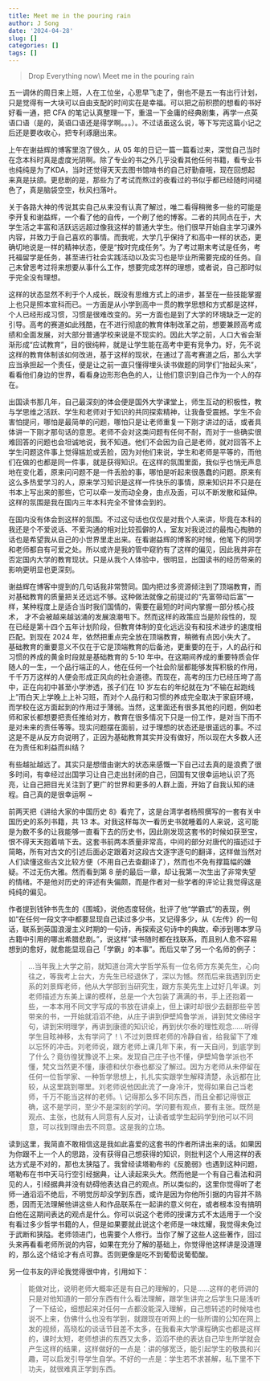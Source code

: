 ```yaml
---
title: Meet me in the pouring rain
author: J Song
date: '2024-04-28'
slug: []
categories: []
tags: []
---
```

>Drop Everything now\\
>Meet me in the pouring rain

五一调休的周日来上班，人在工位坐，心思早飞走了，倒也不是五一有出行计划，只是觉得有一大块可以自由支配的时间实在是幸福。可以把之前积攒的想看的书好好看一通，把 CFA 的笔记认真整理一下，重温一下金庸的经典剧集，再学一点英语口语（是的，英语口语还是得学啊。。。）。不过话虽这么说，等下写完这篇小记之后还是要收收心，把专利琢磨出来。

上午在谢益辉的博客里泡了很久，从 05 年的日记一篇一篇看过来，深觉自己当时在念本科时真是虚度光阴啊。除了专业的书之外几乎没看其他任何书籍，看专业书也纯纯是为了KDA，当时还觉得天天去图书馆啃书的自己好勤奋哦，现在回想起来真是扶颌。更悲剧的是，那些为了考试而熬过的夜看过的书似乎都已经随时间褪色了，真是脑袋空空，秋风扫落叶。

关于各路大神的传说其实自己从来没有认真了解过，唯二看得稍微多一些的可能是李开复和谢益辉，一个看了他的自传，一个刷了他的博客。二者的共同点在于，大学生活之丰富和活跃远远超过像我这样的普通大学生。他们很早开始自主学习课外内容，并致力于自己喜欢的事情。而我呢，大学几乎保持了和高中一样的状态，更确切地说是一样的精神状态，便是“按时完成任务”。为了考过期末考试是任务，考托福留学是任务，甚至进行社会实践活动以及实习也是毕业所需要完成的任务。自己未曾思考过将来想要从事什么工作，想要完成怎样的理想，或者说，自己那时似乎完全没有理想。

这样的状态显然不利于个人成长，既没有思维方式上的进步，甚至在一些技能掌握上也只是照本宣科而已。一方面是从小学到高中一贯的教学思想和方式都是这样，个人已经形成习惯，习惯是很难改变的。另一方面也是到了大学的环境缺乏一定的引导。高考的赛道如此残酷，在不进行彻底的教育体制改革之前，想要兼顾高考成绩和全面发展，对大部分普通学校来说是不现实的。因此大学之前，人口大省会渐渐形成“应试教育”，目的很纯粹，就是让学生能在高考中更有竞争力。好，先不说这样的教育体制该如何改进，基于这样的现状，在通过了高考赛道之后，那么大学应当承担起一个责任，便是让之前一直只懂得埋头读书做题的同学们“抬起头来”，看看他们身边的世界，看看身边形形色色的人，让他们意识到自己作为一个人的存在。

出国读书那几年，自己最深刻的体会便是国外大学课堂上，师生互动的积极性，教与学思维之活跃、学生和老师对于知识的共同探索精神，让我备受震撼。学生不会害怕提问，哪怕是最简单的问题，哪怕只是让老师重复一下刚才讲过的话，或者具体讲一下刚才那句话的意思。老师不会对这类问题有任何不耐，而对于一些确实很难回答的问题也会坦诚地说，我不知道。他们不会因为自己是老师，就对回答不上学生问题这件事上觉得尴尬或丢脸，因为对他们来说，学生和老师是平等的，而他们在做的也都是同一件事，就是获得知识。在这样的氛围里面，我似乎也悄无声息地在变化着，原来问问题不是一件丢脸的事，哪怕是听起来很愚蠢的问题。原来有这么多热爱学习的人，原来学习知识是这样一件快乐的事情，原来知识并不只是在书本上写出来的那些，它可以牵一发而动全身，由点及面，可以不断发散和延伸。这样的氛围是我在国内三年本科完全不曾体会到的。

在国内没有体会到这样的氛围。不过这句话也仅仅是对我个人来讲，毕竟在本科的我还是个不爱说话、不爱沟通的相对比较孤僻的人，室友对我说过的最掏心掏肺的话也是希望我从自己的小世界里走出来。在看谢益辉的博客的时候，他笔下的同学和老师都自有可爱之处。所以或许是我的管中窥豹有了这样的偏见，因此我并非在否定国内大学的教育现状。只是从我个人体验中，很明显，出国读书的经历带来的影响更明显也更深刻。

谢益辉在博客中提到的几句话我非常赞同。国内把过多资源倾注到了顶端教育，而对基础教育的质量把关还远远不够。这种做法就像之前提过的“先富带动后富”一样，某种程度上是适合当时我们国情的，需要在最短的时间内掌握一部分核心技术， 才不会被越来越汹涌的发展浪潮甩下。然而这样的政策应当是阶段性的，现在已经是第十四个五年计划阶段，但教育体制的变化远远没有和技术进步的速度相匹配。到现在 2024 年，依然把重点完全放在顶端教育，稍微有点因小失大了。基础教育的重要意义不仅在于它是顶端教育的后备池，更重要的在于，人的品行和习惯的养成的黄金时段就是基础教育的 5-10 年中。在这期间养成的重要特质会伴随人的一生，一个品行端正的人，他在任何一个社会阶层都能够发挥积极的作用，千千万万这样的人便会形成正风向的社会道德。而现在，高考的压力已经压垮了高中，正在向初中甚至小学渗透，孩子们在 10 岁左右的年纪就在为“不输在起跑线上”而白天上学晚上上补习班，而对个人品行和习惯的养成完全取决于家庭环境，而学校在这方面起到的作用过于薄弱。当然，这里面还有很多其他的问题，例如老师和家长都想要把责任推给对方，教育在很多情况下只是一份工作，是对当下而不是对未来的责任等等。现实问题摆在面前，过于理想的状态还是很遥远的事。不过这是不是从反方向说明了，正因为基础教育其实并没有做好，所以现在大多数人还在为责任和利益而纠结？

有些越扯越远了。其实只是想借由谢大的状态来感慨一下自己过去真的是浪费了很多时间，有幸经过出国学习让自己走出封闭的自己，回国有又很幸运地认识了亮亮，让自己把目光关注到了更广的世界和更多的人群上面，开始了自我认知的进程。自己真的是很幸运啊 ~

前两天把《讲给大家的中国历史 8》看完了，这是台湾学者杨照撰写的一套有关中国历史的系列书籍，共 13 本。对我这样每次一看历史书就睡着的人来说，这可能是为数不多的让我能够一直看下去的历史书，因此刚发现这套书的时候如获至宝，恨不得天天抱着啃下去。这套书前两本质量非常高，中间的部分对唐代的描述过于简略，所有对古文的引述后面必定跟着对这段古文逐字逐句的翻译，这样做当然对人们读懂这些古文比较方便（不用自己去查翻译了），然而也不免有撑篇幅的嫌疑。不过无伤大雅。然而看到第 8 册的最后一章，却让我第一次生出了非常失望的情绪。不是他对历史的评述有失偏颇，而是作者对一些学者的评论让我觉得这是纯纯的偏见。

作者提到钱钟书先生的《围城》，说他态度轻佻，批评了他“学霸式”的表现，例如“在任何一段文字中都要显现自己读过多少书，又记得多少，从《左传》的一句话，联系到英国浪漫主义时期的一句诗，再探索这句诗中的典故，牵涉到哪本罗马古籍中引用的哪出希腊悲剧。”，说这样“读书随时都在找联系，而且别人愈不容易想到的愈好，就愈能显现自己「学霸」的本事”。而后又举了另一个名师的例子：

>...当年我上大学之前，就知道台湾大学哲学系有一位名师方东美先生，心向往之，等我考上台大，方先生已经退休了，深以为憾。然而后来我遇到历史系的刘景辉老师，他从大学部到当研究生，跟方东美先生上过好几年课。刘老师描述方东美上课的模样，总是一个大包装了满满的书，手上还抱着一些，一本本用不同文字写成的书放在讲桌上，但上课时却很少去翻那些辛苦带来的书，一开始就滔滔不绝，从庄子讲到伊壁鸠鲁学派，讲到梵文佛经字句，讲到宋明理学，再讲到康德的知识论，再到伏尔泰的理性观念……听得学生目眩神移，太有学问了！\\
>不过刘景辉老师的冷静自省，给我留下了难以忘怀的冲击。刘老师说，跟方老师上课几年下来，有一天自问，到底学到了什么？竟彷徨犹豫说不上来。发现自己庄子也不懂，伊壁鸠鲁学派也不懂，梵文当然更不懂，康德和伏尔泰也都没了解过。因为方老师从未停留在任何一位哲学家、一种哲学思想上，扎扎实实跟学生解释清楚，永远都在比较，从这里跳到哪里。刘老师说他因此流了一身冷汗，觉得如果自己当老师，千万不能当这样的老师。\\
>记得那么多不同东西，而且全都记得很正确，这不是学问，至少不是深刻的学问。学问要有观点，要有主张。既然是观点、主张，也就有人同意有人反对，让读者或学生起码学到他可以不同意，可以找到理由去不同意。这是我的立场。

读到这里，我简直不敢相信这是我如此喜爱的这套书的作者所讲出来的话。如果因为你跟不上一个人的思路，没有获得自己想获得的知识，则批判这个人用这样的表达方式是不对的，那也太狭隘了。我曾经读塔勒布的《反脆弱》也遇到这种问题，塔勒布在书中天马行空引经据典，让人读起来头大。然而他是一个有自己看法和洞见的人，引经据典并没有妨碍他表达自己的观点。所以类似的，这里你觉得听了老师一通滔滔不绝后，不明觉厉却没学到东西，或许是因为你他所引据的内容并不熟悉，因而无法理解他讲这些人和作品联系在一起讲的意义何在，或者根本没有搞明白他在这期间表达的观点是什么。你可以说这个老师的授课方式不太适用于一个没有看过多少哲学书籍的人，但是如果要就此说这个老师是一味炫耀，我觉得未免过于武断和狭隘。老师领进门，也需要个人修行。当你了解了这些人这些著作，回过头来再看看老师所说的内容，如果在充分了解的基础上，你觉得他这样讲是没道理的，那么这个结论才有点可靠。否则更像是吃不到葡萄说葡萄酸。

另一位书友的评论我觉得很中肯，引用如下：
>能做对比，说明老师大概率还是有自己的理解的，只是……这样的老师讲的只是对他知道的一部分东西有什么看法理解，跟学生讲完之后学生只是浅听了一下结论，细想起来对任何一点都没能深入理解，自己想转述的时候啥也说不上来，仿佛什么也没有学到，就跟现在听网上的一些所谓的公知在网上发的视频，高晓松的谈话节目差不太多，在我看来大学课程确实也都是这样的，课时太短，老师想讲的东西又太多，滔滔不绝的表达自己毕生所学就会产生这样的结果，这样做好的一点是：讲的够宽泛，能引起学生的敬畏和兴趣，可以启发引导学生自学。不好的一点是：学生若不求甚解，私下里不下功夫，就很难真正学到东西。